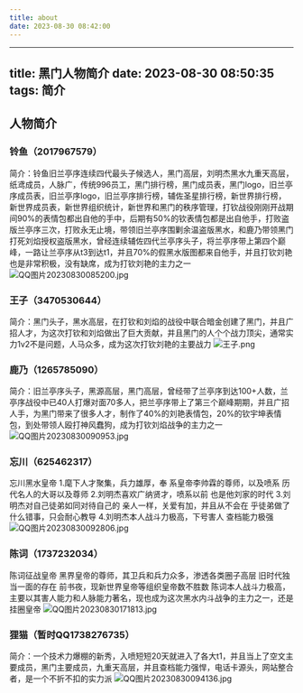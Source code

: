 ```yaml
---
title: about
date: 2023-08-30 08:42:00
---
```

---
title: 黑门人物简介
date: 2023-08-30 08:50:35
tags: 简介
---
## 人物简介

### 铃鱼（2017967579）
简介：铃鱼旧兰亭序连续四代最头子候选人，黑门高层，刘明杰黑水九重天高层，纸鸢成员，人脉广，传统996员工，黑门排行榜，黑门成员表，黑门logo，旧兰亭序成员表，旧兰亭序logo，旧兰亭序排行榜，辅佐圣星排行榜，新世界排行榜，新世界成员表，新世界组织统计，新世界和黑门的秩序管理，打钦战役刚刚开战期间90%的表情包都出自他的手中，后期有50%的钦表情包都是出自他手，打败盗版兰亭序三次，打败永无止境，带领旧兰亭序围剿余温盗版黑水，和鹿乃带领黑门打死刘焰授权盗版黑水，曾经连续辅佐四代兰亭序头子，将兰亭序带上第四个巅峰，一路让兰亭序从t3到达t1，并且70%的假黑水版图都来自他手，并且打钦刘艳也是非常积极，没有缺席，成为打钦刘艳的主力之一
![QQ图片20230830085200.jpg](https://img1.imgtp.com/2023/08/30/s4m3hPY5.jpg)

### 王子（3470530644）
简介：黑门头子，黑水高层，在打钦和刘焰的战役中联合暗金创建了黑门，并且广招人才，为这次打钦和刘焰做出了巨大贡献，并且黑门的人个个战力顶尖，通常实力1v2不是问题，人马众多，成为这次打钦刘艳的主要战力
![王子.png](https://img1.imgtp.com/2023/08/30/5hav9Pmy.png)

### 鹿乃（1265785090）
简介：旧兰亭序头子，黑源高层，黑门高层，曾经带了兰亭序到达100+人数，兰亭序战役中已40人打爆对面70多人，把兰亭序带上了第三个巅峰期期，并且广招人手，为黑门带来了很多人才，制作了40%的刘艳表情包，20%的钦宇坤表情包，到处带领人殴打神风蠢狗，成为打钦刘焰战争的主力之一
![QQ图片20230830090953.jpg](https://img1.imgtp.com/2023/08/30/9UaMukAL.jpg)

### 忘川（625462317）
忘川黑水皇帝
1.麾下人才聚集，兵力雄厚，奉
系皇帝李帅霖的尊师，以及喷系
历代名人的大哥以及尊师
2.刘明杰喜欢广纳贤才，喷系以前
也是他刘家的时代
3.刘明杰对自己徒弟如同对待自己的
亲人一样，关爱有加，并且从不会在
乎徒弟做了什么错事，只会耐心教导
4.刘明杰本人战斗力极高，下号害人
查档能力极强
![QQ图片20230830092806.jpg](https://img1.imgtp.com/2023/08/30/PLLYtemj.jpg)

### 陈词（1737232034）
陈词征战皇帝
黑界皇帝的尊师，其卫兵和兵力众多，渗透各类圈子高层
旧时代独当一面的存在
前书夜，现新世界皇帝等组织皇帝数不胜数
陈词本人战斗力极高，主要以其害人能力和人脉能力著名，现也成为这次黑水内斗战争的主力之一，还是挂圈皇帝
![QQ图片20230830171813.jpg](https://img1.imgtp.com/2023/08/30/At9kFIUQ.jpg)

### 狸猫（暂时QQ1738276735）
简介：一个技术力爆棚的新秀，入喷短短20天就进入了各大t1，并且当上了空文主要成员，黑门主要成员，九重天高层，并且查档能力强悍，电话卡源头，网站整合者，是一个不折不扣的实力派
![QQ图片20230830094136.jpg](https://img1.imgtp.com/2023/08/30/p12a57mR.jpg)